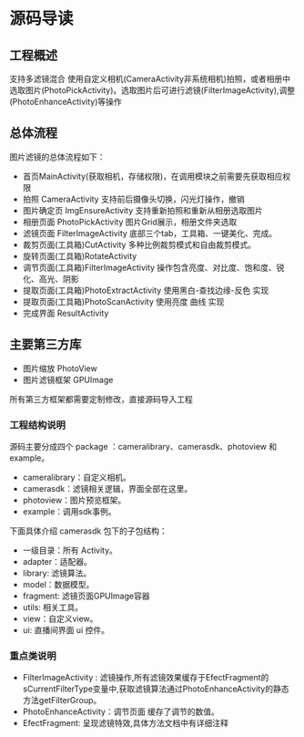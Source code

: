 # 源码导读

## <span id="工程概述">工程概述</span>
支持多滤镜混合
使用自定义相机(CameraActivity非系统相机)拍照，或者相册中选取图片(PhotoPickActivity)。选取图片后可进行滤镜(FilterImageActivity),调整(PhotoEnhanceActivity)等操作


## <span id="总体流程">总体流程</span>

图片滤镜的总体流程如下：
* 首页MainActivity(获取相机，存储权限)，在调用模块之前需要先获取相应权限
* 拍照 CameraActivity 支持前后摄像头切换，闪光灯操作，撤销
* 图片确定页 ImgEnsureActivity 支持重新拍照和重新从相册选取图片
* 相册页面 PhotoPickActivity 图片Grid展示，相册文件夹选取
* 滤镜页面 FilterImageActivity 底部三个tab，工具箱、一键美化、完成。
* 裁剪页面(工具箱)CutActivity 多种比例裁剪模式和自由裁剪模式。
* 旋转页面(工具箱)RotateActivity
* 调节页面(工具箱)FilterImageActivity 操作包含亮度、对比度、饱和度、锐化、高光、阴影
* 提取页面(工具箱)PhotoExtractActivity 使用黑白-查找边缘-反色 实现
* 提取页面(工具箱)PhotoScanActivity 使用亮度 曲线 实现
* 完成界面 ResultActivity

## <span id="主要第三方库">主要第三方库</span>

* 图片缩放 PhotoView
* 图片滤镜框架 GPUImage

所有第三方框架都需要定制修改，直接源码导入工程

### 工程结构说明

源码主要分成四个 package ：cameralibrary、camerasdk、photoview 和 example。
- cameralibrary：自定义相机。
- camerasdk：滤镜相关逻辑，界面全部在这里。
- photoview：图片预览框架。
- example：调用sdk事例。

下面具体介绍 camerasdk 包下的子包结构：
- 一级目录：所有 Activity。
- adapter：适配器。
- library: 滤镜算法。
- model：数据模型。
- fragment: 滤镜页面GPUImage容器
- utils: 相关工具。
- view：自定义view。
- ui: 直播间界面 ui 控件。

### 重点类说明

- FilterImageActivity : 滤镜操作,所有滤镜效果缓存于EfectFragment的sCurrentFilterType变量中,获取滤镜算法通过PhotoEnhanceActivity的静态方法getFilterGroup。
- PhotoEnhanceActivity：调节页面 缓存了调节的数值。
- EfectFragment: 呈现滤镜特效,具体方法文档中有详细注释